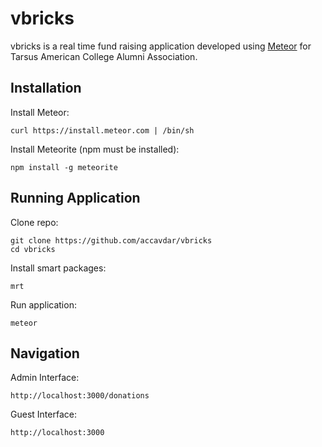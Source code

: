 vbricks
=======

vbricks is a real time fund raising application developed using [Meteor](http://www.meteor.com/) for Tarsus American College Alumni Association.

## Installation

Install Meteor:

    curl https://install.meteor.com | /bin/sh

Install Meteorite (npm must be installed):

    npm install -g meteorite

## Running Application

Clone repo:

    git clone https://github.com/accavdar/vbricks
    cd vbricks

Install smart packages:

    mrt

Run application:

    meteor

## Navigation

Admin Interface:

    http://localhost:3000/donations

Guest Interface:

    http://localhost:3000

